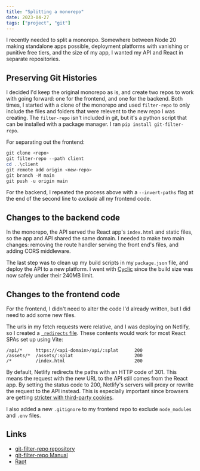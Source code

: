 ```yaml
---
title: "Splitting a monorepo"
date: 2023-04-27
tags: ["project", "git"]
---
```

I recently needed to split a monorepo. Somewhere between Node 20 making standalone apps possible, deployment platforms with vanishing or punitive free tiers, and the size of my app, I wanted my API and React in separate repositories. 

## Preserving Git Histories
I decided I'd keep the original monorepo as is, and create two repos to work with going forward: one for the frontend, and one for the backend. Both times, I started with a clone of the monorepo and used `filter-repo` to only include the files and folders that were relevent to the new repo I was creating. The `filter-repo` isn't included in git, but it's a python script that can be installed with a package manager. I ran `pip install git-filter-repo`. 

For separating out the frontend:
```powershell
git clone <repo>
git filter-repo --path client
cd ..\client
git remote add origin <new-repo>
git branch -M main
git push -u origin main
```
For the backend, I repeated the process above with a `--invert-paths` flag at the end of the second line to *exclude* all my frontend code. 

## Changes to the backend code
In the monorepo, the API served the React app's `index.html` and static files, so the app and API shared the same domain. I needed to make two main changes:  removing the route handler serving the front end's files, and adding CORS middleware. 

The last step was to clean up my build scripts in my `package.json` file, and deploy the API to a new platform. I went with [Cyclic](https://cyclic.sh) since the build size was now safely under their 240MB limit.

## Changes to the frontend code
For the frontend, I didn't need to alter the code I'd already written, but I did need to add some new files. 

The urls in my fetch requests were relative, and I was deploying on Netlify, so I created a [`_redirects` file](https://docs.netlify.com/routing/redirects/rewrites-proxies/). These contents would work for most React SPAs set up using Vite:
```
/api/*     https://<api-domain>/api/:splat      200
/assets/*  /assets/:splat                       200
/*         /index.html                          200
```

By default, Netlify redirects the paths with an HTTP code of 301. This means the request with the new URL to the API still comes from the React app. By setting the status code to 200, Netlify's servers will proxy or rewrite the request to the API instead. This is especially important since browsers are getting [stricter with third-party cookies](https://www.cookiestatus.com).

I also added a new `.gitignore` to my frontend repo to exclude `node_modules` and `.env` files.

## Links
- [git-filter-repo repository](https://github.com/newren/git-filter-repo/)
- [git-filter-repo Manual](https://htmlpreview.github.io/?https://github.com/newren/git-filter-repo/blob/docs/html/git-filter-repo.html) 
- [Rapt](https://rapt-app.netlify.app)